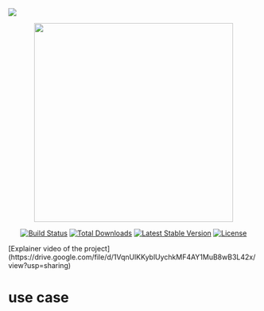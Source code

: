 
<o align="center">
<img src="https://drive.google.com/file/d/1gqtwvf-moqvdGJoc1pzxDewqP1Q1Xmmb/view?usp=sharing">
</o>
<p align="center"><a href="https://laravel.com" target="_blank"><img src="https://raw.githubusercontent.com/laravel/art/master/logo-lockup/5%20SVG/2%20CMYK/1%20Full%20Color/laravel-logolockup-cmyk-red.svg" width="400"></a></p>

<p align="center">
<a href="https://travis-ci.org/laravel/framework"><img src="https://travis-ci.org/laravel/framework.svg" alt="Build Status"></a>
<a href="https://packagist.org/packages/laravel/framework"><img src="https://img.shields.io/packagist/dt/laravel/framework" alt="Total Downloads"></a>
<a href="https://packagist.org/packages/laravel/framework"><img src="https://img.shields.io/packagist/v/laravel/framework" alt="Latest Stable Version"></a>
<a href="https://packagist.org/packages/laravel/framework"><img src="https://img.shields.io/packagist/l/laravel/framework" alt="License"></a>
</p>
[Explainer video of the project](https://drive.google.com/file/d/1VqnUlKKyblUychkMF4AY1MuB8wB3L42x/view?usp=sharing)

# use case 

